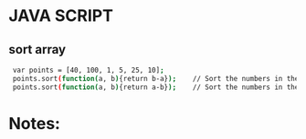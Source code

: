 # JAVA SCRIPT

## sort array
```bash
 var points = [40, 100, 1, 5, 25, 10];
 points.sort(function(a, b){return b-a});    // Sort the numbers in the array in descending order
 points.sort(function(a, b){return a-b});    // Sort the numbers in the array in ascending order
``` 

# Notes:
 
